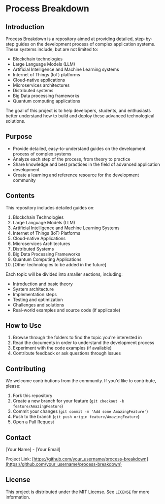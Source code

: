 # Process Breakdown

## Introduction

Process Breakdown is a repository aimed at providing detailed, step-by-step guides on the development process of complex application systems. These systems include, but are not limited to:

- Blockchain technologies
- Large Language Models (LLM)
- Artificial Intelligence and Machine Learning systems
- Internet of Things (IoT) platforms
- Cloud-native applications
- Microservices architectures
- Distributed systems
- Big Data processing frameworks
- Quantum computing applications

The goal of this project is to help developers, students, and enthusiasts better understand how to build and deploy these advanced technological solutions.

## Purpose

- Provide detailed, easy-to-understand guides on the development process of complex systems
- Analyze each step of the process, from theory to practice
- Share knowledge and best practices in the field of advanced application development
- Create a learning and reference resource for the development community

## Contents

This repository includes detailed guides on:

1. Blockchain Technologies
2. Large Language Models (LLM)
3. Artificial Intelligence and Machine Learning Systems
4. Internet of Things (IoT) Platforms
5. Cloud-native Applications
6. Microservices Architectures
7. Distributed Systems
8. Big Data Processing Frameworks
9. Quantum Computing Applications
10. [Other technologies to be added in the future]

Each topic will be divided into smaller sections, including:

- Introduction and basic theory
- System architecture
- Implementation steps
- Testing and optimization
- Challenges and solutions
- Real-world examples and source code (if applicable)

## How to Use

1. Browse through the folders to find the topic you're interested in
2. Read the documents in order to understand the development process
3. Experiment with the code examples (if available)
4. Contribute feedback or ask questions through Issues

## Contributing

We welcome contributions from the community. If you'd like to contribute, please:

1. Fork this repository
2. Create a new branch for your feature (`git checkout -b feature/AmazingFeature`)
3. Commit your changes (`git commit -m 'Add some AmazingFeature'`)
4. Push to the branch (`git push origin feature/AmazingFeature`)
5. Open a Pull Request

## Contact

[Your Name] - [Your Email]

Project Link: [https://github.com/your_username/process-breakdown](https://github.com/your_username/process-breakdown)

## License

This project is distributed under the MIT License. See `LICENSE` for more information.